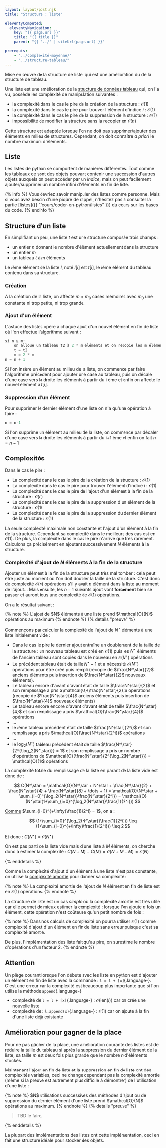 ```yaml
---
layout: layout/post.njk 
title: "Structure : liste"

eleventyComputed:
  eleventyNavigation:
    key: "{{ page.url }}"
    title: "{{ title }}"
    parent: "{{ '../' | siteUrl(page.url) }}"

prerequis:
    - "../complexité-moyenne/"
    - "../structure-tableau/"
---
```


<!-- début résumé -->

Mise en œuvre de la structure de liste, qui est une amélioration du de la structure de tableau.

<!-- end résumé -->

Une liste est une amélioration de la [structure de données tableau](../structure-tableau) qui, on l'a vu, possède les complexité de manipulation suivantes :

* la complexité dans le cas le pire de la création de la structure : $\mathcal{O}(1)$
* la complexité dans le cas le pire pour trouver l'élément d'indice $i$ : $\mathcal{O}(1)$
* la complexité dans le cas le pire de la suppression de la structure : $\mathcal{O}(1)$
* impossibilité de modifier la structure sans la recopier en $\mathcal{O}(n)$

Cette structure est adaptée lorsque l'on ne doit pas supprimer/ajouter des éléments en milieu de structures. Cependant, on doit connaître *a priori* le nombre maximum d'éléments.

## Liste

Les listes de python se comportent de manières différentes. Tout comme les tableaux ce sont des objets pouvant contenir une succession d'autres objets auxquels on peut accéder par un *indice*, mais on peut facilement ajouter/supprimer un nombre infini d'éléments en fin de liste.

{% info %}
Vous devriez savoir manipuler des listes comme personne. Mais si vous avez besoin d'une piqûre de rappel, n'hésitez pas à consulter la partie [listes]({{ "/cours/coder-en-python/listes"  }}) du cours sur les bases du code.
{% endinfo %}

## Structure d'un liste

En simplifiant un peu, une liste $t$ est une structure composée trois champs :

* un entier $n$ donnant le nombre d'élément actuellement dans la structure
* un entier $m$
* un tableau $t$ à $m$ éléments

Le $i$ème élément de la liste $l$, noté $l[i]$ est $t[i]$, le $i$ème élément du tableau contenu dans sa structure.

### Création

A la création de la liste, on affecte $m = m_0$ cases mémoires avec $m_0$ une constante ni trop petite, ni trop grande.

### Ajout d'un élément

L'astuce des listes opère à chaque ajout d'un nouvel élément en fin de liste où l'on effectue l'algorithme suivant :

```python
si n ≥ m:
    on alloue un tableau t2 à 2 * m éléments et on recopie les m élément de t dans t2
    t = t2
    m = 2 * m
n = n + 1
```

Si l'on insère un élément au milieu de la liste, on commence par faire l'algorithme précédent pour ajouter une case au tableau, puis on décale d'une case vers la droite les éléments à partir du i ème et enfin on affecte le nouvel élément à $t[i]$.

### Suppression d'un élément

Pour supprimer le dernier élément d'une liste on n'a qu'une opération à faire :

```python
n = n-1
```

Si l'on supprime un élément au milieu de la liste, on commence par décaler d'une case vers la droite les éléments à partir du i+1 ème et enfin on fait $n=n-1$

## Complexités

Dans le cas le pire :

* La complexité dans le cas le pire de la création de la structure : $\mathcal{O}(1)$
* La complexité dans le cas le pire pour trouver l'élément d'indice $i$ : $\mathcal{O}(1)$
* La complexité dans le cas le pire de l'ajout d'un élément à la fin de la structure : $\mathcal{O}(n)$
* La complexité dans le cas le pire de la suppression d'un élément de la structure : $\mathcal{O}(1)$
* La complexité dans le cas le pire de la suppression du dernier élément de la structure : $\mathcal{O}(1)$

La seule complexité maximale non constante et l'ajout d'un élément à la fin de la structure. Cependant sa complexité dans le meilleurs des cas est en $\mathcal{O}(1)$. De plus, la complexité dans le cas le pire n'arrive que très rarement. Calculons ça précisément en ajoutant successivement $N$ éléments à la structure.

### Complexité d'ajout de $N$ éléments à la fin de la structure

Ajouter un élément à la fin de la structure peut très mal tomber : cela peut être juste au moment où l'on doit doubler la taille de la structure. C'est donc de complexité $\mathcal{O}(n)$ opérations s'il y avait $n$ élément dans la liste au moment de l'ajout... Mais ensuite, les $n-1$ suivants ajout vont **forcément** bien se passer et auront tous une complexité de $\mathcal{O}(1)$ opérations.

On a le résultat suivant :

<div id="preuve-liste-ajout"></div>
{% note %}
L'ajout de $N$ éléments à une liste prend $\mathcal{O}(N)$ opérations au maximum
{% endnote %}
{% details "preuve" %}

Commençons par calculer la complexité de l'ajout de $N^\star$ éléments à une liste initialement vide :

* Dans le cas le pire le dernier ajout entraîne un doublement de la taille de la structure : un nouveau tableau est créé en $\mathcal{O}(1)$ puis les $N^\star$ éléments de l'ancien tableau sont copiés dans le nouveau en $\mathcal{O}(N^\star)$ opérations
* Le précédent tableau  était de taille $N^\star-1$ et a nécessité $\mathcal{O}(N^\star)$ opérations pour être créé puis rempli (recopie de $\frac{N^\star}{2}$ anciens éléments puis insertion de $\frac{N^\star}{2}$ nouveaux éléments).
* Le tableau encore d'avant d'avant était de taille $\frac{N^\star}{2}$ et son remplissage a pris $\mathcal{O}(\frac{N^\star}{2})$ opérations (recopie de $\frac{N^\star}{4}$ anciens éléments puis insertion de $\frac{N^\star}{4}$ nouveaux éléments)
* Le tableau encore encore d'avant d'avant était de taille $\frac{N^\star}{4}$ et son remplissage a pris $\mathcal{O}(\frac{N^\star}{4})$ opérations
* ...
* le $i$ème tableau précédent était de taille $\frac{N^\star}{2^i}$ et son remplissage a pris $\mathcal{O}(\frac{N^\star}{2^i})$ opérations
* ...
* le $\log_2(N^\star)$ tableau précédent était de taille $\frac{N^\star}{2^{\log_2(N^\star)}} = 1$ et son remplissage a pris un nombre d'opérations de $\mathcal{O}(\frac{N^\star}{2^{\log_2(N^\star)}}) = \mathcal{O}(1)$ opérations

La complexité totale du remplissage de la liste en parant de la liste vide est donc de :

$$
C(N^\star) = \mathcal{O}(N^\star + N^\star + \frac{N^\star}{2} + \frac{N^\star}{4} + \frac{N^\star}{8} + \dots + 1) = \mathcal{O}(N^\star + \sum_{i=0}^{\log_2(N^\star)}\frac{N^\star}{2^i}) = \mathcal{O}(N^\star(1+\sum_{i=0}^{\log_2(N^\star)}\frac{1}{2^i}))
$$

[Comme](https://fr.wikipedia.org/wiki/1/2_%2B_1/4_%2B_1/8_%2B_1/16_%2B_%E2%8B%AF) $\sum_{i=0}^{+\infty}\frac{1}{2^i} = 1$, on a :

$$
(1+\sum_{i=0}^{\log_2(N^\star)}\frac{1}{2^i})) \leq (1+\sum_{i=0}^{+\infty}\frac{1}{2^i})) \leq 2
$$

Et donc : $C(N^\star) = \mathcal{O}(N^\star)$

On est pas parti de la liste vide mais d'une liste à $M$ éléments, on cherche donc à estimer la complexité : $C(N + M) - C(M) = \mathcal{O}(N + M - M) = \mathcal{O}(N)$

{% enddetails %}

Comme la complexité d'ajout d'un élément à une liste n'est pas constante, on utilise la [complexité amortie](../complexité-amortie) pour donner sa complexité :

{% note %}
La complexité amortie de l'ajout de $N$ élément en fin de liste est en $\mathcal{O}(1)$ opérations.
{% endnote %}

La structure de liste est un cas *simple* où la complexité amortie est très utile car elle permet de mieux estimer la complexité : lorsque l'on ajoute $n$ fois un élément, cette opération n'est coûteuse qu'un petit nombre de fois :

{% note %}
Dans nos calculs de complexité on pourra utiliser $\mathcal{O}(1)$ comme complexité d'ajout d'un élément en fin de liste sans erreur puisque c'est sa complexité amortie.

De plus, l'implémentation des liste fait qu'au pire, on surestime le nombre d'opérations d'un facteur 2.
{% endnote %}

## Attention

Un piège courant lorsque l'on débute avec les liste en python est d'ajouter un élément en fin de liste avec la commande : `l = l + [x]`{.language-}. C'est une erreur car la complexité est beaucoup plus importante que si l'on utilise la méthode `append`{.language-} :

* complexité de `l = l + [x]`{.language-} : $\mathcal{O}(\mbox{len}(l))$ car on crée une nouvelle liste !
* complexité de : `l.append(x)`{.language-} : $\mathcal{O}(1)$ car on ajoute à la fin d'une liste déjà existante

## Amélioration pour gagner de la place

Pour ne pas gâcher de la place, une amélioration courante des listes est de réduire la taille du tableau si après la suppression du dernier élément de la liste, sa taille $m$ est deux fois plus grande que le nombre $n$ d'éléments stockés.

Maintenant l'ajout en fin de liste et la suppression en fin de liste ont des complexités variables, ceci ne change cependant pas la complexité amortie (même si la preuve est autrement plus difficile à démontrer) de l'utilisation d'une liste :

<div id="preuve-liste-ajout"></div>
{% note %}
$N$ utilisations successives des méthodes d'ajout ou de suppression du dernier élément d'une liste prend $\mathcal{O}(N)$ opérations au maximum.
{% endnote %}
{% details "preuve" %}

> TBD le faire.

{% enddetails %}

La plupart des implémentations des listes ont cette implémentation, ceci en fait une structure idéale pour stocker des objets.
